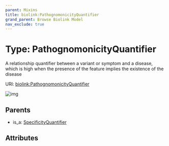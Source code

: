 ```yaml
---
parent: Mixins
title: biolink:PathognomonicityQuantifier
grand_parent: Browse Biolink Model
nav_exclude: true
---
```


# Type: PathognomonicityQuantifier


A relationship quantifier between a variant or symptom and a disease, which is high when the presence of the feature implies the existence of the disease

URI: [biolink:PathognomonicityQuantifier](https://w3id.org/biolink/vocab/PathognomonicityQuantifier)

![img](http://yuml.me/diagram/nofunky;dir:TB/class/\[SpecificityQuantifier]^-\[PathognomonicityQuantifier])

## Parents

 *  is_a: [SpecificityQuantifier](SpecificityQuantifier.md)

## Attributes

